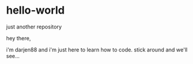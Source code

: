 # hello-world
just another repository

hey there,

i'm darjen88 and i'm just here to learn how to code. stick around and we'll see...
